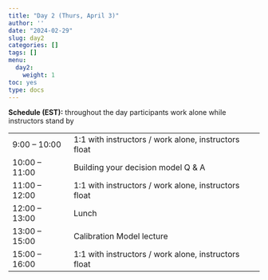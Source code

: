 ```yaml
---
title: "Day 2 (Thurs, April 3)"
author: ''
date: "2024-02-29"
slug: day2
categories: []
tags: []
menu:
  day2:
    weight: 1
toc: yes
type: docs
---
```


**Schedule (EST):** throughout the day participants work alone while instructors stand by

|                            |            |
|---------------|:-----------------------------------------|
| 9:00 – 10:00  | 1:1 with instructors / work alone, instructors float  |
| 10:00 – 11:00 | Building your decision model Q & A | 
| 11:00 – 12:00 | 1:1 with instructors / work alone, instructors float |
| 12:00 – 13:00  | Lunch | 
| 13:00 – 15:00 | Calibration Model lecture |
| 15:00 – 16:00 | 1:1 with instructors / work alone, instructors float |

<!-- ## Live session recording: -->

<!-- [Zoom link](https://urldefense.com/v3/__https://umn.zoom.us/rec/share/8jx-9QDSN-OKINCyRKDQDBmk8l_TTpupr9W6k80qSogh1Dynb66-TdMSFd64UuKl.hTIcxzqmesP2mPxW__;!!D0zGoin7BXfl!-Q-siYB3O3odUjCkgJ6-SQe5xFSFXDF46p3nR_aLUlUDQHhIaVKmpVEwIJ3_MwI2uTYIsqlT76pC4KKQzg$) -->

<!-- [Part 1](https://umn.zoom.us/rec/share/ZJvL2tV2vmQeJarWijaSf5B2DU-VYaGocGQeW2Rkjhl1TJk9ZX5puYmf_70ucA-v.I2JgzJ6NHWAAzPib?startTime=1661778234000) -->

<!-- [Part 2](https://umn.zoom.us/rec/share/ZJvL2tV2vmQeJarWijaSf5B2DU-VYaGocGQeW2Rkjhl1TJk9ZX5puYmf_70ucA-v.I2JgzJ6NHWAAzPib?startTime=1661786212000) -->

<!-- # ```{r, echo=F} -->
<!-- # blogdown::shortcode("vimeo", "592848080") -->
<!-- # ``` -->
